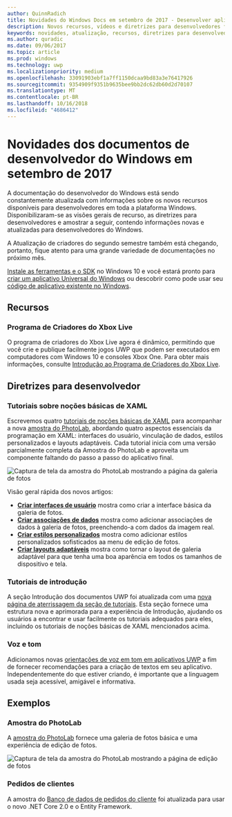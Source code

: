 ```yaml
---
author: QuinnRadich
title: Novidades do Windows Docs em setembro de 2017 - Desenvolver aplicativos UWP
description: Novos recursos, vídeos e diretrizes para desenvolvedores foram adicionados à documentação do desenvolvedor do Windows 10 referente a setembro de 2017.
keywords: novidades, atualização, recursos, diretrizes para desenvolvedores, Windows 10, 1709
ms.author: quradic
ms.date: 09/06/2017
ms.topic: article
ms.prod: windows
ms.technology: uwp
ms.localizationpriority: medium
ms.openlocfilehash: 33091903ebf1a7ff1150dcaa9bd83a3e76417926
ms.sourcegitcommit: 9354909f9351b9635bee9bb2dc62db60d2d70107
ms.translationtype: MT
ms.contentlocale: pt-BR
ms.lasthandoff: 10/16/2018
ms.locfileid: "4686412"
---
```

# <a name="whats-new-in-the-windows-developer-docs-in-september-2017"></a>Novidades dos documentos de desenvolvedor do Windows em setembro de 2017

A documentação do desenvolvedor do Windows está sendo constantemente atualizada com informações sobre os novos recursos disponíveis para desenvolvedores em toda a plataforma Windows. Disponibilizaram-se as visões gerais de recurso, as diretrizes para desenvolvedores e amostrar a seguir, contendo informações novas e atualizadas para desenvolvedores do Windows.

A Atualização de criadores do segundo semestre também está chegando, portanto, fique atento para uma grande variedade de documentações no próximo mês.

[Instale as ferramentas e o SDK](http://go.microsoft.com/fwlink/?LinkId=821431) no Windows 10 e você estará pronto para [criar um aplicativo Universal do Windows](../get-started/your-first-app.md) ou descobrir como pode usar seu [código de aplicativo existente no Windows](../porting/index.md).

## <a name="features"></a>Recursos

### <a name="xbox-live-creators-program"></a>Programa de Criadores do Xbox Live

O programa de criadores do Xbox Live agora é dinâmico, permitindo que você crie e publique facilmente jogos UWP que podem ser executados em computadores com Windows 10 e consoles Xbox One. Para obter mais informações, consulte [Introdução ao Programa de Criadores do Xbox Live](../xbox-live/get-started-with-creators/get-started-with-xbox-live-creators.md).

## <a name="developer-guidance"></a>Diretrizes para desenvolvedor

### <a name="xaml-basics-tutorials"></a>Tutoriais sobre noções básicas de XAML

Escrevemos quatro [tutoriais de noções básicas de XAML](https://docs.microsoft.com/en-us/windows/uwp/get-started/xaml-basics-intro) para acompanhar a nova [amostra do PhotoLab](https://github.com/Microsoft/Windows-appsample-photo-lab), abordando quatro aspectos essenciais da programação em XAML: interfaces do usuário, vinculação de dados, estilos personalizados e layouts adaptáveis. Cada tutorial inicia com uma versão parcialmente completa da Amostra do PhotoLab e aproveita um componente faltando do passo a passo do aplicativo final. 

![Captura de tela da amostra do PhotoLab mostrando a página da galeria de fotos](images/PhotoLab-gallery-page.png)  

Visão geral rápida dos novos artigos:

+ [**Criar interfaces de usuário**](https://docs.microsoft.com/en-us/windows/uwp/get-started/xaml-basics-ui) mostra como criar a interface básica da galeria de fotos.
+ [**Criar associações de dados**](https://docs.microsoft.com/en-us/windows/uwp/get-started/xaml-basics-data-binding) mostra como adicionar associações de dados à galeria de fotos, preenchendo-a com dados da imagem real.
+ [**Criar estilos personalizados**](https://docs.microsoft.com/en-us/windows/uwp/get-started/xaml-basics-style) mostra como adicionar estilos personalizados sofisticados aa menu de edição de fotos.
+ [**Criar layouts adaptáveis**](https://docs.microsoft.com/en-us/windows/uwp/get-started/xaml-basics-adaptive-layout) mostra como tornar o layout de galeria adaptável para que tenha uma boa aparência em todos os tamanhos de dispositivo e tela.

### <a name="get-started-tutorials"></a>Tutoriais de introdução

A seção Introdução dos documentos UWP foi atualizada com uma [nova página de aterrissagem da seção de tutoriais](https://docs.microsoft.com/windows/uwp/get-started/create-uwp-apps). Esta seção fornece uma estrutura nova e aprimorada para a experiência de Introdução, ajudando os usuários a encontrar e usar facilmente os tutoriais adequados para eles, incluindo os tutoriais de noções básicas de XAML mencionados acima.

### <a name="voice-and-tone"></a>Voz e tom

Adicionamos novas [orientações de voz em tom em aplicativos UWP](https://docs.microsoft.com/windows/uwp/in-app-help/voice-and-tone) a fim de fornecer recomendações para a criação de textos em seu aplicativo. Independentemente do que estiver criando, é importante que a linguagem usada seja acessível, amigável e informativa.

## <a name="samples"></a>Exemplos

### <a name="photolab-sample"></a>Amostra do PhotoLab

A [amostra do PhotoLab](https://github.com/Microsoft/windows-appsample-photo-lab) fornece uma galeria de fotos básica e uma experiência de edição de fotos.

![Captura de tela da amostra do PhotoLab mostrando a página de edição de fotos](images/PhotoLab-editing-page.png)  

### <a name="customer-orders"></a>Pedidos de clientes

A amostra do [Banco de dados de pedidos do cliente](https://github.com/Microsoft/Windows-appsample-customers-orders-database) foi atualizada para usar o novo .NET Core 2.0 e o Entity Framework.